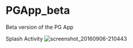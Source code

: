 # PGApp_beta
Beta version of the PG App

Splash Activity
![screenshot_20160906-210443](https://cloud.githubusercontent.com/assets/15261102/18280759/e3acfc76-7477-11e6-8fe8-4382ba8ddf85.png)
